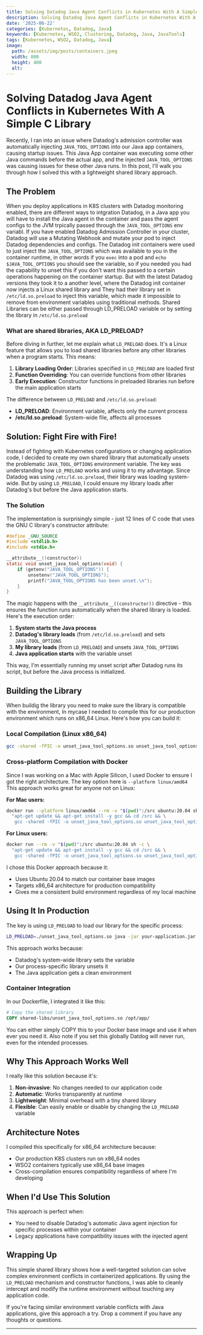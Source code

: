```yaml
---
title: Solving Datadog Java Agent Conflicts in Kubernetes With A Simple C Library
description: Solving Datadog Java Agent Conflicts in Kubernetes With A Simple C Library
date: '2025-06-22'
categories: [Kubernetes, Datadog, Java]
keywords: [Kubernetes, WSO2, Clustering, Datadog, Java, JavaTools]
tags: [Kubernetes, WSO2, Datadog, Java]
image:
  path: /assets/img/posts/containers.jpeg
  width: 800
  height: 400
  alt:
---
```

# Solving Datadog Java Agent Conflicts in Kubernetes With A Simple C Library

Recently, I ran into an issue where Datadog's admission controller was automatically injecting `JAVA_TOOL_OPTIONS` into our Java app containers, causing startup issues. This Java App container was executing some other Java commands before the actual app, and the injected `JAVA_TOOL_OPTIONS` was causing issues for these other Java runs. In this post, I'll walk you through how I solved this with a lightweight shared library approach.

## The Problem

When you deploy applications in K8S clusters with Datadog monitoring enabled, there are different ways to intgration Datadog, in a Java app you will have to install the Java agent in the container and pass the agent configs to the JVM trpically passed through the `JAVA_TOOL_OPTIONS` env variabl. If you have enabled Datadog Admission Controller in your cluster, Datadog will use a Mutating Webhook and mutate your pod to inject Datadog dependencies and configs. The Datadog init containers were used to just inject the `JAVA_TOOL_OPTIONS` which was available to you in the container runtime, in other words if you `exec` into a pod and `echo $JAVA_TOOL_OPTIONS` you should see the variable, so if you needed you had the capability to unset this if you don't want this passed to a certain operations happening on the container startup. But with the latest Datadog versions they took it to a another level, where the Datadog init container now injects a Linux shared library and They had their library set in `/etc/ld.so.preload` to inject this variable, which made it impossible to remove from environment variables using traditional methods. Shared Libraries can be either passed through LD_PRELOAD variable or by setting the library in `/etc/ld.so.preload`

### What are shared libraries, AKA LD_PRELOAD?

Before diving in further, let me explain what `LD_PRELOAD` does. It's a Linux feature that allows you to load shared libraries before any other libraries when a program starts. This means:

1. **Library Loading Order**: Libraries specified in `LD_PRELOAD` are loaded first
2. **Function Overriding**: You can override functions from other libraries  
3. **Early Execution**: Constructor functions in preloaded libraries run before the main application starts

The difference between `LD_PRELOAD` and `/etc/ld.so.preload`:
- **LD_PRELOAD**: Environment variable, affects only the current process
- **/etc/ld.so.preload**: System-wide file, affects all processes


## Solution: Fight Fire with Fire!

Instead of fighting with Kubernetes configurations or changing application code, I decided to create my own shared library that automatically unsets the problematic `JAVA_TOOL_OPTIONS` environment variable. The key was understanding how `LD_PRELOAD` works and using it to my advantage. Since Datadog was using `/etc/ld.so.preload`, their library was loading system-wide. But by using `LD_PRELOAD`, I could ensure my library loads after Datadog's but before the Java application starts. 

### The Solution

The implementation is surprisingly simple - just 12 lines of C code that uses the GNU C library's constructor attribute:

```c
#define _GNU_SOURCE
#include <stdlib.h>
#include <stdio.h>

__attribute__((constructor))
static void unset_java_tool_options(void) {
    if (getenv("JAVA_TOOL_OPTIONS")) {
        unsetenv("JAVA_TOOL_OPTIONS");
        printf("JAVA_TOOL_OPTIONS has been unset.\n");
    }
}
```

The magic happens with the `__attribute__((constructor))` directive - this ensures the function runs automatically when the shared library is loaded. Here's the execution order:

1. **System starts the Java process**
2. **Datadog's library loads** (from `/etc/ld.so.preload`) and sets `JAVA_TOOL_OPTIONS`
3. **My library loads** (from `LD_PRELOAD`) and unsets `JAVA_TOOL_OPTIONS`  
4. **Java application starts** with the variable unset

This way, I'm essentially running my unset script after Datadog runs its script, but before the Java process is initialized.

## Building the Library

When buildig the library you need to make sure the library is compatible with the environment, In mycase I needed to compile this for our production environment which runs on x86_64 Linux. Here's how you can build it:

### Local Compilation (Linux x86_64)
```bash
gcc -shared -fPIC -o unset_java_tool_options.so unset_java_tool_options.c
```

### Cross-platform Compilation with Docker

Since I was working on a Mac with Apple Silicon, I used Docker to ensure I got the right architecture. The key option here is `--platform linux/amd64` This approach works great for anyone not on Linux:

**For Mac users:**
```bash
docker run --platform linux/amd64 --rm -v "$(pwd)":/src ubuntu:20.04 sh -c \
  "apt-get update && apt-get install -y gcc && cd /src && \
   gcc -shared -fPIC -o unset_java_tool_options.so unset_java_tool_options.c"
```

**For Linux users:**
```bash
docker run --rm -v "$(pwd)":/src ubuntu:20.04 sh -c \
  "apt-get update && apt-get install -y gcc && cd /src && \
   gcc -shared -fPIC -o unset_java_tool_options.so unset_java_tool_options.c"
```

I chose this Docker approach because it:
- Uses Ubuntu 20.04 to match our container base images
- Targets x86_64 architecture for production compatibility  
- Gives me a consistent build environment regardless of my local machine

## Using It In Production

The key is using `LD_PRELOAD` to load our library for the specific process:

```bash
LD_PRELOAD=./unset_java_tool_options.so java -jar your-application.jar
```

This approach works because:
- Datadog's system-wide library sets the variable
- Our process-specific library unsets it  
- The Java application gets a clean environment

### Container Integration

In our Dockerfile, I integrated it like this:

```dockerfile
# Copy the shared library
COPY shared-libs/unset_java_tool_options.so /opt/app/
```

You can either simply COPY this to your Docker base image and use it when ever you need it. Also note if you set this globally Datdog will never run, even for the intended processes. 


## Why This Approach Works Well

I really like this solution because it's:

1. **Non-invasive**: No changes needed to our application code
2. **Automatic**: Works transparently at runtime  
3. **Lightweight**: Minimal overhead with a tiny shared library
4. **Flexible**: Can easily enable or disable by changing the `LD_PRELOAD` variable

## Architecture Notes

I compiled this specifically for x86_64 architecture because:
- Our production K8S clusters run on x86_64 nodes
- WSO2 containers typically use x86_64 base images  
- Cross-compilation ensures compatibility regardless of where I'm developing

## When I'd Use This Solution

This approach is perfect when:
- You need to disable Datadog's automatic Java agent injection for specific processes within your container
- Legacy applications have compatibility issues with the injected agent  

## Wrapping Up

This simple shared library shows how a well-targeted solution can solve complex environment conflicts in containerized applications. By using the `LD_PRELOAD` mechanism and constructor functions, I was able to cleanly intercept and modify the runtime environment without touching any application code.

If you're facing similar environment variable conflicts with Java applications, give this approach a try. Drop a comment if you have any thoughts or questions. 

---